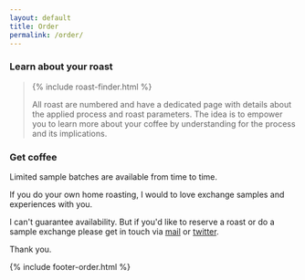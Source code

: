 ```yaml
---
layout: default
title: Order
permalink: /order/
---
```


### Learn about your roast
<blockquote>
{% include roast-finder.html %}
<p>All roast are numbered and have a dedicated page with details about the applied process and roast parameters. The idea is to empower you to learn more about your coffee by understanding for the process and its implications.</p>
</blockquote>

### Get coffee

Limited sample batches are available from time to time.  

If you do your own home roasting, I would to love exchange samples and experiences with you.

I can't guarantee availability. But if you'd like to reserve a roast or do a sample exchange please get in touch via <a href="mailto:hello@plontsch.de">mail</a> or <a href="https://twitter.com/berndplontsch">twitter</a>.

Thank you.

{% include footer-order.html %}
